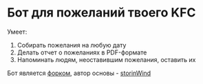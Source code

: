 # Бот для пожеланий твоего KFC
Умеет:
1. Собирать пожелания на любую дату
2. Делать отчет о пожеланиях в PDF-формате
3. Напоминать людям, неоставившим пожелания, оставить их

Бот является [форком](https://github.com/strorinWind/bot), автор основы - [storinWind](https://github.com/strorinWind)
